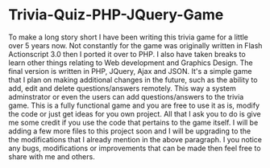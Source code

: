 # Trivia-Quiz-PHP-JQuery-Game 

To make a long story short I have been writing this trivia game for a little over 5 years now. Not constantly for the game was originally written in Flash Actionscript 3.0 then I ported it over to PHP. I also have taken breaks to learn other things relating to Web development and Graphics Design. The final version is written in PHP, JQuery, Ajax and JSON. It's a simple game that I plan on making additional changes in the future, such as the ability to add, edit and delete questions/answers remotely. This way a system adminstrator or even the users can add questions/answers to the trivia game. This is a fully functional game and you are free to use it as is, modify the code or just get ideas for you own project. All that I ask you to do is give me some credit if you use the code that pertains to the game itself.  I will be adding a few more files to this project soon and I will be upgrading to the the modifications that I already mention in the above paragraph. I you notice any bugs, modifications or improvements that can be made then feel free to share with me and others. 
